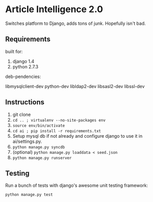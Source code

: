 # Article Intelligence 2.0

Switches platform to Django, adds tons of junk.  Hopefully isn't bad.

## Requirements

built for:

1.    django 1.4
2.    python 2.7.3

deb-pendencies:

libmysqlclient-dev python-dev libldap2-dev libsasl2-dev libssl-dev

## Instructions

1.	git clone
2.	`cd .. ; virtualenv --no-site-packages env`
3.	`source env/bin/activate`
4.	`cd ai ; pip install -r requirements.txt`
5.	Setup mysql db if not already and configure django to use it in ai/settings.py.
6.	`python manage.py syncdb`
7.	(optional) `python manage.py loaddata < seed.json`
8.	`python manage.py runserver`


## Testing

Run a bunch of tests with django's awesome unit testing framework:

`python manage.py test`
